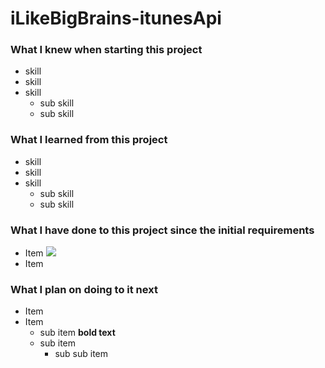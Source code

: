 # iLikeBigBrains-itunesApi

### What I knew when starting this project
- skill
- skill
- skill
  - sub skill
  - sub skill

### What I learned from this project
- skill
- skill
- skill
  - sub skill
  - sub skill

### What I have done to this project since the initial requirements
- Item <img src="something something">
- Item

### What I plan on doing to it next
- Item
- Item
  - sub item **bold text**
  - sub item
    - sub sub item
